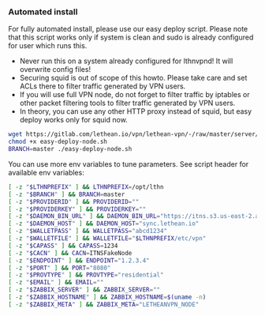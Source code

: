 ### Automated install
For fully automated install, please use our easy deploy script. Please note that this script works only if system is clean and sudo is already configured for user which runs this.

* Never run this on a system already configured for lthnvpnd! It will overwrite config files!
* Securing squid is out of scope of this howto. Please take care and set ACLs there to filter traffic generated by VPN users.
* If you will use full VPN node, do not forget to filter traffic by iptables or other packet filtering tools to filter traffic generated by VPN users.
* In theory, you can use any other HTTP proxy instead of squid, but easy deploy works only for squid now.

```bash
wget https://gitlab.com/lethean.io/vpn/lethean-vpn/-/raw/master/server/easy-deploy-node.sh
chmod +x easy-deploy-node.sh
BRANCH=master ./easy-deploy-node.sh

```

You can use more env variables to tune parameters. See script header for available env variables:
```bash
[ -z "$LTHNPREFIX" ] && LTHNPREFIX=/opt/lthn
[ -z "$BRANCH" ] && BRANCH=master
[ -z "$PROVIDERID" ] && PROVIDERID=""
[ -z "$PROVIDERKEY" ] && PROVIDERKEY=""
[ -z "$DAEMON_BIN_URL" ] && DAEMON_BIN_URL="https://itns.s3.us-east-2.amazonaws.com/Cli/Cli_Ubuntu160464bitStaticRelease/640/lethean-cli-linux-64bit-letheanize-617a36c.tar.bz2"
[ -z "$DAEMON_HOST" ] && DAEMON_HOST="sync.lethean.io"
[ -z "$WALLETPASS" ] && WALLETPASS="abcd1234"
[ -z "$WALLETFILE" ] && WALLETFILE="$LTHNPREFIX/etc/vpn"
[ -z "$CAPASS" ] && CAPASS=1234
[ -z "$CACN" ] && CACN=ITNSFakeNode
[ -z "$ENDPOINT" ] && ENDPOINT="1.2.3.4"
[ -z "$PORT" ] && PORT="8080"
[ -z "$PROVTYPE" ] && PROVTYPE="residential"
[ -z "$EMAIL" ] && EMAIL=""
[ -z "$ZABBIX_SERVER" ] && ZABBIX_SERVER=""
[ -z "$ZABBIX_HOSTNAME" ] && ZABBIX_HOSTNAME=$(uname -n)
[ -z "$ZABBIX_META" ] && ZABBIX_META="LETHEANVPN_NODE"

```
